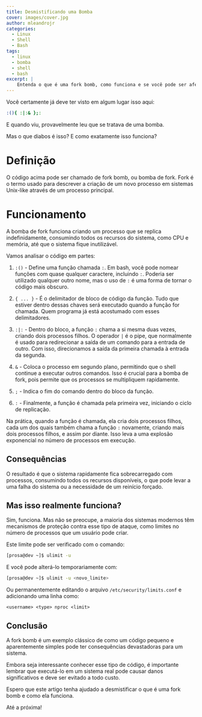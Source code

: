 ```yaml
---
title: Desmistificando uma Bomba
cover: images/cover.jpg
author: mleandrojr
categories:
  - Linux
  - Shell
  - Bash
tags:
  - linux
  - bomba
  - shell
  - bash
excerpt: |
    Entenda o que é uma fork bomb, como funciona e se você pode ser afetado por ela.
---
```


Você certamente já deve ter visto em algum lugar isso aqui:

```bash
:(){ :|:& };:
```
E quando viu, provavelmente leu que se tratava de uma bomba.

Mas o que diabos é isso? E como exatamente isso funciona?

# Definição
O código acima pode ser chamado de fork bomb, ou bomba de fork. Fork é o termo usado para descrever a criação de um novo processo em sistemas Unix-like através de um processo principal.

# Funcionamento
A bomba de fork funciona criando um processo que se replica indefinidamente, consumindo todos os recursos do sistema, como CPU e memória, até que o sistema fique inutilizável.

Vamos analisar o código em partes:

1. `:()` - Define uma função chamada `:`. Em bash, você pode nomear funções com quase qualquer caractere, incluindo `:`. Poderia ser utilizado qualquer outro nome, mas o uso de `:` é uma forma de tornar o código mais obscuro.

2. `{ ... }` - É o delimitador de bloco de código da função. Tudo que estiver dentro dessas chaves será executado quando a função for chamada. Quem programa já está acostumado com esses delimitadores.

3. `:|:` - Dentro do bloco, a função `:` chama a si mesma duas vezes, criando dois processos filhos. O operador `|` é o pipe, que normalmente é usado para redirecionar a saída de um comando para a entrada de outro. Com isso, direcionamos a saída da primeira chamada à entrada da segunda.

4. `&` - Coloca o processo em segundo plano, permitindo que o shell continue a executar outros comandos. Isso é crucial para a bomba de fork, pois permite que os processos se multipliquem rapidamente.

5. `;` - Indica o fim do comando dentro do bloco da função.

6. `:` - Finalmente, a função é chamada pela primeira vez, iniciando o ciclo de replicação.

Na prática, quando a função é chamada, ela cria dois processos filhos, cada um dos quais também chama a função `:` novamente, criando mais dois processos filhos, e assim por diante. Isso leva a uma explosão exponencial no número de processos em execução.

## Consequências
O resultado é que o sistema rapidamente fica sobrecarregado com processos, consumindo todos os recursos disponíveis, o que pode levar a uma falha do sistema ou a necessidade de um reinício forçado.

## Mas isso realmente funciona?
Sim, funciona. Mas não se preocupe, a maioria dos sistemas modernos têm mecanismos de proteção contra esse tipo de ataque, como limites no número de processos que um usuário pode criar.

Este limite pode ser verificado com o comando:

```bash
[prosa@dev ~]$ ulimit -u
```

E você pode alterá-lo temporariamente com:

```bash
[prosa@dev ~]$ ulimit -u <novo_limite>
```

Ou permanentemente editando o arquivo `/etc/security/limits.conf` e adicionando uma linha como:

```
<username> <type> nproc <limit>
```

## Conclusão
A fork bomb é um exemplo clássico de como um código pequeno e aparentemente simples pode ter consequências devastadoras para um sistema.

Embora seja interessante conhecer esse tipo de código, é importante lembrar que executá-lo em um sistema real pode causar danos significativos e deve ser evitado a todo custo.

Espero que este artigo tenha ajudado a desmistificar o que é uma fork bomb e como ela funciona.

Até a próxima!
